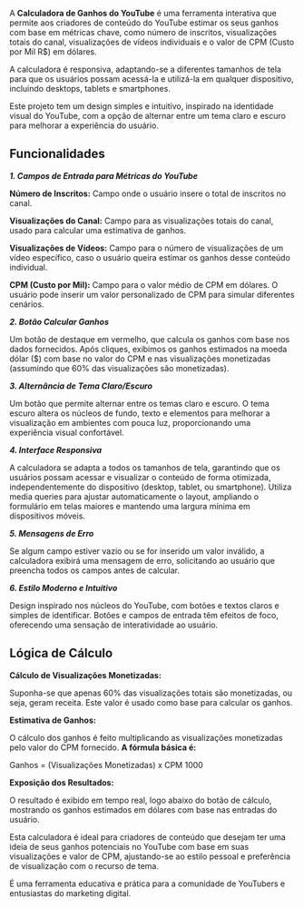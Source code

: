 A **Calculadora de Ganhos do YouTube** é uma ferramenta interativa que permite aos criadores de conteúdo do YouTube estimar os seus ganhos com base em métricas chave, como número de inscritos, visualizações totais do canal, visualizações de vídeos individuais e o valor de CPM (Custo por Mil R$) em dólares. 

A calculadora é responsiva, adaptando-se a diferentes tamanhos de tela para que os usuários possam acessá-la e utilizá-la em qualquer dispositivo, incluindo desktops, tablets e smartphones.

Este projeto tem um design simples e intuitivo, inspirado na identidade visual do YouTube, com a opção de alternar entre um tema claro e escuro para melhorar a experiência do usuário.

## Funcionalidades ##

***1. Campos de Entrada para Métricas do YouTube***

**Número de Inscritos:** Campo onde o usuário insere o total de inscritos no canal.

**Visualizações do Canal:** Campo para as visualizações totais do canal, usado para calcular uma estimativa de ganhos.

**Visualizações de Vídeos:** Campo para o número de visualizações de um vídeo específico, caso o usuário queira estimar os ganhos desse conteúdo individual.

**CPM (Custo por Mil):** Campo para o valor médio de CPM em dólares. O usuário pode inserir um valor personalizado de CPM para simular diferentes cenários.

***2. Botão Calcular Ganhos***

Um botão de destaque em vermelho, que calcula os ganhos com base nos dados fornecidos. Após cliques, exibimos os ganhos estimados na moeda dólar ($) com base no valor do CPM e nas visualizações monetizadas (assumindo que 60% das visualizações são monetizadas).

***3. Alternância de Tema Claro/Escuro***

Um botão que permite alternar entre os temas claro e escuro. O tema escuro altera os núcleos de fundo, texto e elementos para melhorar a visualização em ambientes com pouca luz, proporcionando uma experiência visual confortável.

***4. Interface Responsiva***

A calculadora se adapta a todos os tamanhos de tela, garantindo que os usuários possam acessar e visualizar o conteúdo de forma otimizada, independentemente do dispositivo (desktop, tablet, ou smartphone).
Utiliza media queries para ajustar automaticamente o layout, ampliando o formulário em telas maiores e mantendo uma largura mínima em dispositivos móveis.

***5. Mensagens de Erro***

Se algum campo estiver vazio ou se for inserido um valor inválido, a calculadora exibirá uma mensagem de erro, solicitando ao usuário que preencha todos os campos antes de calcular.

***6. Estilo Moderno e Intuitivo***

Design inspirado nos núcleos do YouTube, com botões e textos claros e simples de identificar. Botões e campos de entrada têm efeitos de foco, oferecendo uma sensação de interatividade ao usuário.

## Lógica de Cálculo ##

**Cálculo de Visualizações Monetizadas:**

Suponha-se que apenas 60% das visualizações totais são monetizadas, ou seja, geram receita. Este valor é usado como base para calcular os ganhos.

**Estimativa de Ganhos:**

O cálculo dos ganhos é feito multiplicando as visualizações monetizadas pelo valor do CPM fornecido. **A fórmula básica é:**

Ganhos = (Visualizações Monetizadas) x CPM
                    1000
 
**Exposição dos Resultados:**

O resultado é exibido em tempo real, logo abaixo do botão de cálculo, mostrando os ganhos estimados em dólares com base nas entradas do usuário.

Esta calculadora é ideal para criadores de conteúdo que desejam ter uma ideia de seus ganhos potenciais no YouTube com base em suas visualizações e valor de CPM, ajustando-se ao estilo pessoal e preferência de visualização com o recurso de tema.

É uma ferramenta educativa e prática para a comunidade de YouTubers e entusiastas do marketing digital.

